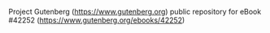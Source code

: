 Project Gutenberg (https://www.gutenberg.org) public repository for eBook #42252 (https://www.gutenberg.org/ebooks/42252)
